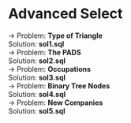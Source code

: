 # Advanced Select
-> Problem: **Type of Triangle**\
Solution: **sol1.sql**\
-> Problem: **The PADS**\
Solution: **sol2.sql**\
-> Problem: **Occupations**\
Solution: **sol3.sql**\
-> Problem: **Binary Tree Nodes**\
Solution: **sol4.sql**\
-> Problem: **New Companies**\
Solution: **sol5.sql**
